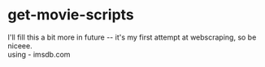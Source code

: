 # get-movie-scripts

I'll fill this a bit more in future -- it's my first attempt at webscraping, so be niceee.  
using - imsdb.com  
